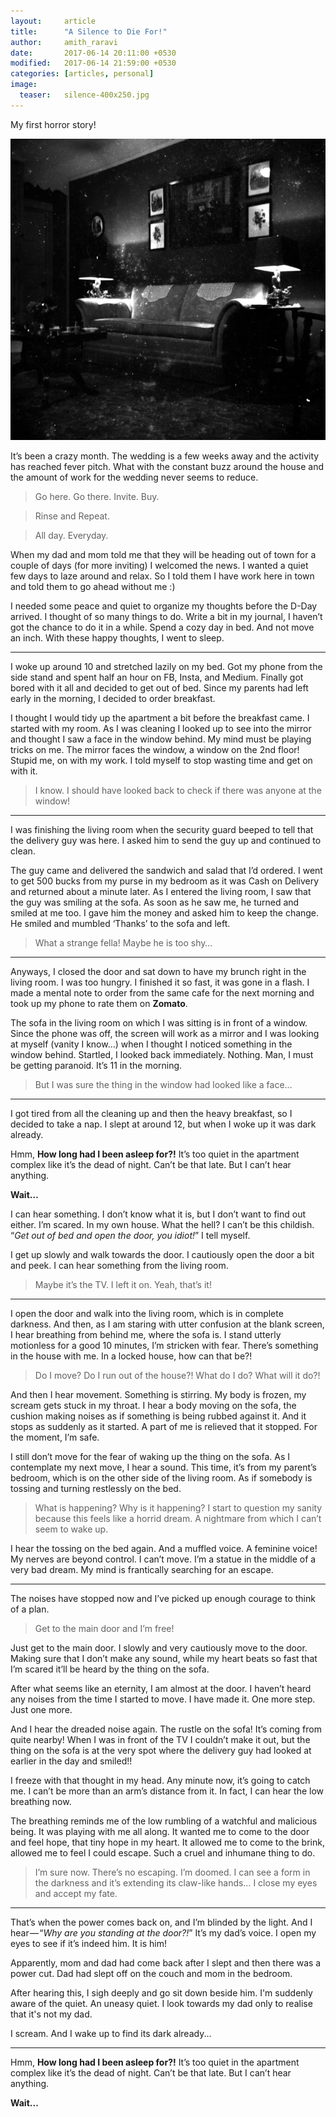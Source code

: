 ```yaml
---
layout:     article
title:      "A Silence to Die For!"
author:     amith_raravi
date:       2017-06-14 20:11:00 +0530
modified:   2017-06-14 21:59:00 +0530
categories: [articles, personal]
image:
  teaser:   silence-400x250.jpg
---
```


My first horror story!

![image](/images/silence.jpg)

It’s been a crazy month. The wedding is a few weeks away and the activity has reached fever pitch. What with the constant buzz around the house and the amount of work for the wedding never seems to reduce.

>Go here. Go there. Invite. Buy.

>Rinse and Repeat.

>All day. Everyday.

When my dad and mom told me that they will be heading out of town for a couple of days (for more inviting) I welcomed the news. I wanted a quiet few days to laze around and relax. So I told them I have work here in town and told them to go ahead without me :)

I needed some peace and quiet to organize my thoughts before the D-Day arrived. I thought of so many things to do. Write a bit in my journal, I haven’t got the chance to do it in a while. Spend a cozy day in bed. And not move an inch. With these happy thoughts, I went to sleep.

---

I woke up around 10 and stretched lazily on my bed. Got my phone from the side stand and spent half an hour on FB, Insta, and Medium. Finally got bored with it all and decided to get out of bed. Since my parents had left early in the morning, I decided to order breakfast.

I thought I would tidy up the apartment a bit before the breakfast came. I started with my room. As I was cleaning I looked up to see into the mirror and thought I saw a face in the window behind. My mind must be playing tricks on me. The mirror faces the window, a window on the 2nd floor! Stupid me, on with my work. I told myself to stop wasting time and get on with it.

>I know. I should have looked back to check if there was anyone at the window!

---

I was finishing the living room when the security guard beeped to tell that the delivery guy was here. I asked him to send the guy up and continued to clean.

The guy came and delivered the sandwich and salad that I’d ordered. I went to get 500 bucks from my purse in my bedroom as it was Cash on Delivery and returned about a minute later. As I entered the living room, I saw that the guy was smiling at the sofa. As soon as he saw me, he turned and smiled at me too. I gave him the money and asked him to keep the change. He smiled and mumbled ‘Thanks’ to the sofa and left.

>What a strange fella! Maybe he is too shy…

---

Anyways, I closed the door and sat down to have my brunch right in the living room. I was too hungry. I finished it so fast, it was gone in a flash. I made a mental note to order from the same cafe for the next morning and took up my phone to rate them on **Zomato**.

The sofa in the living room on which I was sitting is in front of a window. Since the phone was off, the screen will work as a mirror and I was looking at myself (vanity I know…) when I thought I noticed something in the window behind. Startled, I looked back immediately. Nothing. Man, I must be getting paranoid. It’s 11 in the morning.

>But I was sure the thing in the window had looked like a face…

---

I got tired from all the cleaning up and then the heavy breakfast, so I decided to take a nap. I slept at around 12, but when I woke up it was dark already.

Hmm, **How long had I been asleep for?!** It’s too quiet in the apartment complex like it’s the dead of night. Can’t be that late. But I can’t hear anything.

**Wait…**

I can hear something. I don’t know what it is, but I don’t want to find out either. I’m scared. In my own house. What the hell? I can’t be this childish. “*Get out of bed and open the door, you idiot!*” I tell myself.

I get up slowly and walk towards the door. I cautiously open the door a bit and peek. I can hear something from the living room.

>Maybe it’s the TV. I left it on. Yeah, that’s it!

---

I open the door and walk into the living room, which is in complete darkness. And then, as I am staring with utter confusion at the blank screen, I hear breathing from behind me, where the sofa is. I stand utterly motionless for a good 10 minutes, I’m stricken with fear. There’s something in the house with me. In a locked house, how can that be?!

>Do I move? Do I run out of the house?! What do I do? What will it do?!

And then I hear movement. Something is stirring. My body is frozen, my scream gets stuck in my throat. I hear a body moving on the sofa, the cushion making noises as if something is being rubbed against it. And it stops as suddenly as it started. A part of me is relieved that it stopped. For the moment, I’m safe.

I still don’t move for the fear of waking up the thing on the sofa. As I contemplate my next move, I hear a sound. This time, it’s from my parent’s bedroom, which is on the other side of the living room. As if somebody is tossing and turning restlessly on the bed.

>What is happening? Why is it happening? I start to question my sanity because this feels like a horrid dream. A nightmare from which I can’t seem to wake up.

I hear the tossing on the bed again. And a muffled voice. A feminine voice! My nerves are beyond control. I can’t move. I’m a statue in the middle of a very bad dream. My mind is frantically searching for an escape.

---

The noises have stopped now and I’ve picked up enough courage to think of a plan.

>Get to the main door and I’m free!

Just get to the main door. I slowly and very cautiously move to the door. Making sure that I don’t make any sound, while my heart beats so fast that I’m scared it’ll be heard by the thing on the sofa.

After what seems like an eternity, I am almost at the door. I haven’t heard any noises from the time I started to move. I have made it. One more step. Just one more.

And I hear the dreaded noise again. The rustle on the sofa! It’s coming from quite nearby! When I was in front of the TV I couldn’t make it out, but the thing on the sofa is at the very spot where the delivery guy had looked at earlier in the day and smiled!!

I freeze with that thought in my head. Any minute now, it’s going to catch me. I can’t be more than an arm’s distance from it. In fact, I can hear the low breathing now.

The breathing reminds me of the low rumbling of a watchful and malicious being. It was playing with me all along. It wanted me to come to the door and feel hope, that tiny hope in my heart. It allowed me to come to the brink, allowed me to feel I could escape. Such a cruel and inhumane thing to do.

>I’m sure now. There’s no escaping. I’m doomed. I can see a form in the darkness and it’s extending its claw-like hands… I close my eyes and accept my fate.

---

That’s when the power comes back on, and I’m blinded by the light. And I hear — “*Why are you standing at the door?!*” It’s my dad’s voice. I open my eyes to see if it’s indeed him. It is him!

Apparently, mom and dad had come back after I slept and then there was a power cut. Dad had slept off on the couch and mom in the bedroom.

After hearing this, I sigh deeply and go sit down beside him. I'm suddenly aware of the quiet. An uneasy quiet. I look towards my dad only to realise that it's not my dad.

I scream. And I wake up to find its dark already...

---

Hmm, **How long had I been asleep for?!** It’s too quiet in the apartment complex like it’s the dead of night. Can’t be that late. But I can’t hear anything.

**Wait…**
